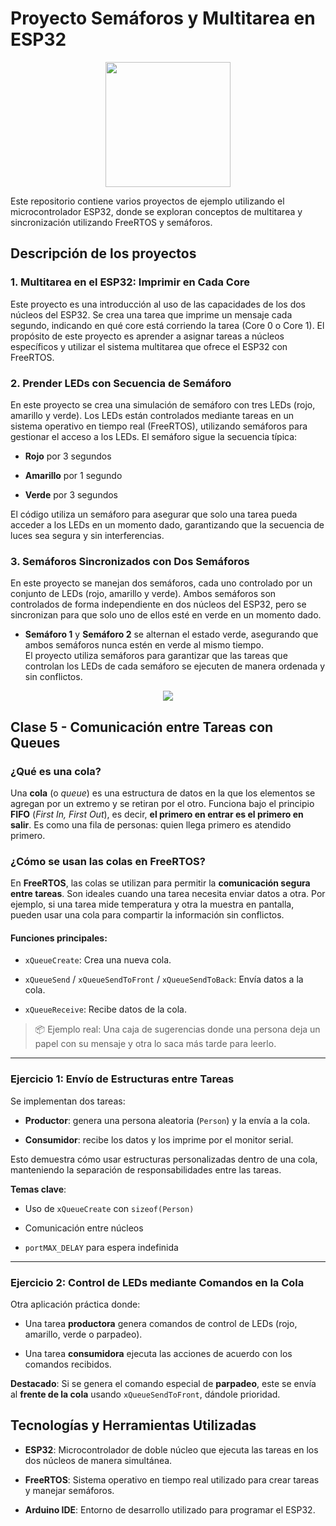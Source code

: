 # Proyecto Semáforos y Multitarea en ESP32

<p align="center">
    <img width="200" src="https://joy-it.net/files/files/Produkte/SBC-NodeMCU-ESP32/SBC-NodeMCU-ESP32-01.png">
</p>

Este repositorio contiene varios proyectos de ejemplo utilizando el microcontrolador ESP32, donde se exploran conceptos de multitarea y sincronización utilizando FreeRTOS y semáforos.

## Descripción de los proyectos

### 1. **Multitarea en el ESP32: Imprimir en Cada Core**

Este proyecto es una introducción al uso de las capacidades de los dos núcleos del ESP32. Se crea una tarea que imprime un mensaje cada segundo, indicando en qué core está corriendo la tarea (Core 0 o Core 1). El propósito de este proyecto es aprender a asignar tareas a núcleos específicos y utilizar el sistema multitarea que ofrece el ESP32 con FreeRTOS.

### 2. **Prender LEDs con Secuencia de Semáforo**

En este proyecto se crea una simulación de semáforo con tres LEDs (rojo, amarillo y verde). Los LEDs están controlados mediante tareas en un sistema operativo en tiempo real (FreeRTOS), utilizando semáforos para gestionar el acceso a los LEDs. El semáforo sigue la secuencia típica:

-   **Rojo** por 3 segundos
    
-   **Amarillo** por 1 segundo
    
-   **Verde** por 3 segundos
    

El código utiliza un semáforo para asegurar que solo una tarea pueda acceder a los LEDs en un momento dado, garantizando que la secuencia de luces sea segura y sin interferencias.


### 3. **Semáforos Sincronizados con Dos Semáforos**

En este proyecto se manejan dos semáforos, cada uno controlado por un conjunto de LEDs (rojo, amarillo y verde). Ambos semáforos son controlados de forma independiente en dos núcleos del ESP32, pero se sincronizan para que solo uno de ellos esté en verde en un momento dado.

-   **Semáforo 1** y **Semáforo 2** se alternan el estado verde, asegurando que ambos semáforos nunca estén en verde al mismo tiempo.  
    El proyecto utiliza semáforos para garantizar que las tareas que controlan los LEDs de cada semáforo se ejecuten de manera ordenada y sin conflictos.

  <p align="center">
  <img src="imgs/gif.gif" />
</p>


## Clase 5 - Comunicación entre Tareas con Queues

### ¿Qué es una cola?

Una **cola** (o _queue_) es una estructura de datos en la que los elementos se agregan por un extremo y se retiran por el otro. Funciona bajo el principio **FIFO** (_First In, First Out_), es decir, **el primero en entrar es el primero en salir**. Es como una fila de personas: quien llega primero es atendido primero.

### ¿Cómo se usan las colas en FreeRTOS?

En **FreeRTOS**, las colas se utilizan para permitir la **comunicación segura entre tareas**. Son ideales cuando una tarea necesita enviar datos a otra. Por ejemplo, si una tarea mide temperatura y otra la muestra en pantalla, pueden usar una cola para compartir la información sin conflictos.

#### Funciones principales:

-   `xQueueCreate`: Crea una nueva cola.
    
-   `xQueueSend` / `xQueueSendToFront` / `xQueueSendToBack`: Envía datos a la cola.
    
-   `xQueueReceive`: Recibe datos de la cola.
    

> 📦 Ejemplo real: Una caja de sugerencias donde una persona deja un papel con su mensaje y otra lo saca más tarde para leerlo.

----------

### Ejercicio 1: Envío de Estructuras entre Tareas

Se implementan dos tareas:

-   **Productor**: genera una persona aleatoria (`Person`) y la envía a la cola.
    
-   **Consumidor**: recibe los datos y los imprime por el monitor serial.
    

Esto demuestra cómo usar estructuras personalizadas dentro de una cola, manteniendo la separación de responsabilidades entre las tareas.

**Temas clave**:

-   Uso de `xQueueCreate` con `sizeof(Person)`
    
-   Comunicación entre núcleos
    
-   `portMAX_DELAY` para espera indefinida
    

----------

### Ejercicio 2: Control de LEDs mediante Comandos en la Cola

Otra aplicación práctica donde:

-   Una tarea **productora** genera comandos de control de LEDs (rojo, amarillo, verde o parpadeo).
    
-   Una tarea **consumidora** ejecuta las acciones de acuerdo con los comandos recibidos.
    

**Destacado**: Si se genera el comando especial de **parpadeo**, este se envía al **frente de la cola** usando `xQueueSendToFront`, dándole prioridad.



## Tecnologías y Herramientas Utilizadas

-   **ESP32**: Microcontrolador de doble núcleo que ejecuta las tareas en los dos núcleos de manera simultánea.
    
-   **FreeRTOS**: Sistema operativo en tiempo real utilizado para crear tareas y manejar semáforos.
    
-   **Arduino IDE**: Entorno de desarrollo utilizado para programar el ESP32.
